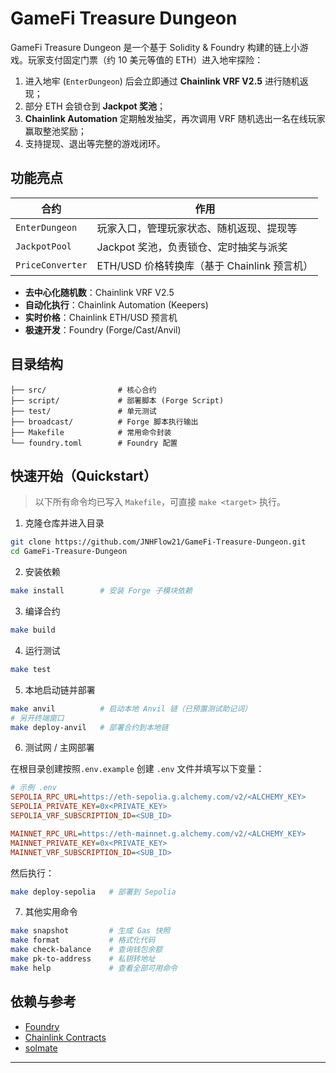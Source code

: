 
# GameFi Treasure Dungeon

GameFi Treasure Dungeon 是一个基于 Solidity & Foundry 构建的链上小游戏。玩家支付固定门票（约 10 美元等值的 ETH）进入地牢探险：

1. 进入地牢 (`EnterDungeon`) 后会立即通过 **Chainlink VRF V2.5** 进行随机返现；
2. 部分 ETH 会锁仓到 **Jackpot 奖池**；
3. **Chainlink Automation** 定期触发抽奖，再次调用 VRF 随机选出一名在线玩家赢取整池奖励；
4. 支持提现、退出等完整的游戏闭环。

## 功能亮点

| 合约 | 作用 |
|------|------|
| `EnterDungeon` | 玩家入口，管理玩家状态、随机返现、提现等 |
| `JackpotPool`  | Jackpot 奖池，负责锁仓、定时抽奖与派奖 |
| `PriceConverter` | ETH/USD 价格转换库（基于 Chainlink 预言机） |

- **去中心化随机数**：Chainlink VRF V2.5
- **自动化执行**：Chainlink Automation (Keepers)
- **实时价格**：Chainlink ETH/USD 预言机
- **极速开发**：Foundry (Forge/Cast/Anvil)

## 目录结构

```text
├── src/                # 核心合约
├── script/             # 部署脚本 (Forge Script)
├── test/               # 单元测试
├── broadcast/          # Forge 脚本执行输出
├── Makefile            # 常用命令封装
└── foundry.toml        # Foundry 配置
```

## 快速开始（Quickstart）

> 以下所有命令均已写入 `Makefile`，可直接 `make <target>` 执行。

1. 克隆仓库并进入目录

```bash
git clone https://github.com/JNHFlow21/GameFi-Treasure-Dungeon.git
cd GameFi-Treasure-Dungeon
```

2. 安装依赖

```bash
make install        # 安装 Forge 子模块依赖
```

3. 编译合约

```bash
make build
```

4. 运行测试

```bash
make test
```

5. 本地启动链并部署

```bash
make anvil          # 启动本地 Anvil 链（已预置测试助记词）
# 另开终端窗口
make deploy-anvil   # 部署合约到本地链
```

6. 测试网 / 主网部署

在根目录创建按照`.env.example` 创建 `.env` 文件并填写以下变量：

```ini
# 示例 .env
SEPOLIA_RPC_URL=https://eth-sepolia.g.alchemy.com/v2/<ALCHEMY_KEY>
SEPOLIA_PRIVATE_KEY=0x<PRIVATE_KEY>
SEPOLIA_VRF_SUBSCRIPTION_ID=<SUB_ID>

MAINNET_RPC_URL=https://eth-mainnet.g.alchemy.com/v2/<ALCHEMY_KEY>
MAINNET_PRIVATE_KEY=0x<PRIVATE_KEY>
MAINNET_VRF_SUBSCRIPTION_ID=<SUB_ID>
```

然后执行：

```bash
make deploy-sepolia   # 部署到 Sepolia
```

7. 其他实用命令

```bash
make snapshot         # 生成 Gas 快照
make format           # 格式化代码
make check-balance    # 查询钱包余额
make pk-to-address    # 私钥转地址
make help             # 查看全部可用命令
```

## 依赖与参考

- [Foundry](https://github.com/foundry-rs/foundry)
- [Chainlink Contracts](https://github.com/smartcontractkit/chainlink-brownie-contracts)
- [solmate](https://github.com/transmissions11/solmate)

---
